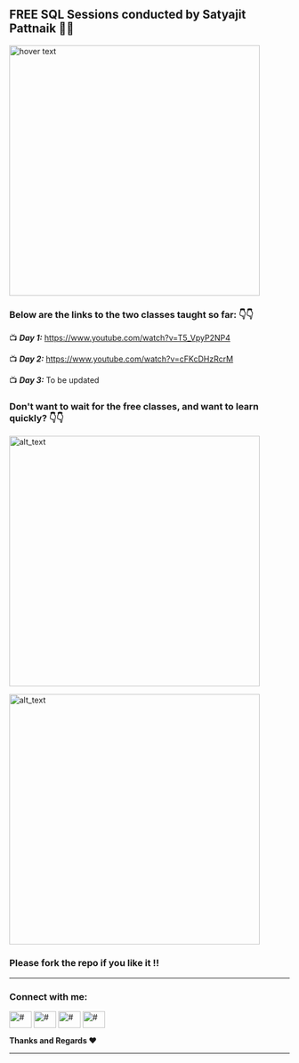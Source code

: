 <h2 align="left">FREE SQL Sessions conducted by Satyajit Pattnaik 👏👏</h2> 

<p align="left">
  <img src="https://user-images.githubusercontent.com/34673684/160291984-b37a03f1-8f6c-4af0-bb44-0014e4722103.png" width="450" title="hover text">
</p>

### **Below are the links to the two classes taught so far:** 👇👇

📺 _**Day 1:**_ https://www.youtube.com/watch?v=T5_VpyP2NP4

📺 _**Day 2:**_ https://www.youtube.com/watch?v=cFKcDHzRcrM

📺 _**Day 3:**_ To be updated


### Don't want to wait for the free classes, and want to learn quickly? 👇👇

[<img alt="alt_text" width="450px" src="https://user-images.githubusercontent.com/34673684/160292625-398069c9-5fa2-41a6-a74c-a8353d9d0f72.png" />](https://www.udemy.com/course/the-ultimate-guide-to-learn-sql-from-scratch-2022-edition/)

[<img alt="alt_text" width="450px" src="https://user-images.githubusercontent.com/34673684/160292625-398069c9-5fa2-41a6-a74c-a8353d9d0f72.png" />](https://www.udemy.com/course/microsoft-power-bi-complete-guide-2022-edition/?referralCode=DA411AF80B15E32A988F)

### Please fork the repo if you like it !! 
---
<p align="left">
<h3 align="left">Connect with me:</h3>
<a href="https://www.youtube.com/c/SatyajitPattnaik"><img align="center" src="https://cdn.jsdelivr.net/npm/simple-icons@3.0.1/icons/youtube.svg" alt="#" height="30" width="40" /></a>
<a href="https://www.linkedin.com/in/satyajitpattnaik/"><img align="center" src="https://cdn.jsdelivr.net/npm/simple-icons@3.0.1/icons/linkedin.svg" alt="#" height="30" width="40" /></a>
<a href="https://www.kaggle.com/pattnaiksatyajit" target="blank"><img align="center" src="https://cdn.jsdelivr.net/npm/simple-icons@3.0.1/icons/kaggle.svg" alt="#" height="30" width="40" /></a>
<a href="https://www.instagram.com/pik1989/" target="blank"><img align="center" src="https://cdn.jsdelivr.net/npm/simple-icons@3.0.1/icons/instagram.svg" alt="#" height="30" width="40" /></a>
</p>

**Thanks and Regards ❤**
<hr/>
